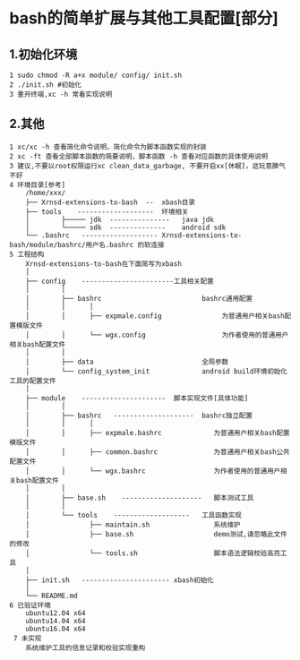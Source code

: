 bash的简单扩展与其他工具配置[部分]
=====
1.初始化环境
----------
    1 sudo chmod -R a+x module/ config/ init.sh
    2 ./init.sh #初始化
    3 重开终端,xc -h 常看实现说明

2.其他
----------
    1 xc/xc -h 查看简化命令说明，简化命令为脚本函数实现的封装
    2 xc -ft 查看全部脚本函数的简要说明，脚本函数 -h 查看对应函数的具体使用说明
    3 建议,不要以root权限运行xc clean_data_garbage, 不要开启xx[休眠]，这玩意脾气不好
    4 环境目录[参考]
        /home/xxx/
        ├── Xrnsd-extensions-to-bash  --  xbash目录
        ├── tools    -------------------  环境相关
        │        ├───── jdk  ---------------   java jdk
        │        └───── sdk  --------------    android sdk
        └── .bashrc   ------------------- Xrnsd-extensions-to-bash/module/bashrc/用户名.bashrc 的软连接
    5 工程结构
        Xrnsd-extensions-to-bash在下面简写为xbash
        │
        ├── config    -----------------------工具相关配置
        │        │
        │        ├── bashrc                         bashrc通用配置
        │        │      │
        │        │      ├── expmale.config               为普通用户相关bash配置模版文件
        │        │      └── wgx.config                   为作者使用的普通用户相关bash配置文件
        │        │
        │        ├── data                           全局参数
        │        └── config_system_init             android build环境初始化工具的配置文件
        │
        ├── module    ---------------------  脚本实现文件[具体功能]
        │        │
        │        ├── bashrc   --------------------  bashrc独立配置
        │        │      │
        │        │      ├── expmale.bashrc             为普通用户相关bash配置模版文件
        │        │      ├── common.bashrc              为普通用户相关bash公共配置文件
        │        │      └── wgx.bashrc                 为作者使用的普通用户相关bash配置文件
        │        │
        │        ├── base.sh    --------------------   脚本测试工具
        │        │
        │        └── tools    -------------------   工具函数实现
        │               ├── maintain.sh                系统维护
        │               ├── base.sh                    demo测试,请忽略此文件的修改
        │               └── tools.sh                   脚本语法逻辑校验高亮工具
        │
        ├── init.sh   ---------------------- xbash初始化
        │
        └── README.md
    6 已验证环境
        ubuntu12.04 x64
        ubuntu14.04 x64
        ubuntu16.04 x64
     7 未实现
        系统维护工具的信息记录和校验实现重构
